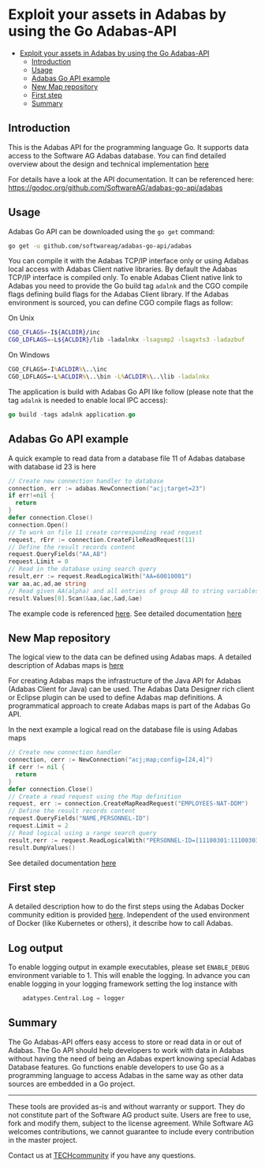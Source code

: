 # Exploit your assets in Adabas by using the Go Adabas-API

<!-- TOC -->

- [Exploit your assets in Adabas by using the Go Adabas-API](#exploit-your-assets-in-adabas-by-using-the-go-adabas-api)
  - [Introduction](#introduction)
  - [Usage](#usage)
  - [Adabas Go API example](#adabas-go-api-example)
  - [New Map repository](#new-map-repository)
  - [First step](#first-step)
  - [Summary](#summary)

<!-- /TOC -->

## Introduction

This is the Adabas API for the programming language Go. It supports data access to the Software AG Adabas database. You can find detailed overview about the design and technical implementation [here](.//doc//Overview.md)

For details have a look at the API documentation. It can be referenced here: <https://godoc.org/github.com/SoftwareAG/adabas-go-api/adabas>

## Usage

Adabas Go API can be downloaded using the `go get` command:

```bash
go get -u github.com/softwareag/adabas-go-api/adabas
```

You can compile it with the Adabas TCP/IP interface only or using Adabas local access with Adabas Client native libraries. By default the Adabas TCP/IP interface is compiled only. To enable Adabas Client native link to Adabas you need to provide the Go build tag `adalnk` and the CGO compile flags defining build flags for the Adabas Client library. If the Adabas environment is sourced, you can define CGO compile flags as follow:

On Unix

```sh
CGO_CFLAGS=-I${ACLDIR}/inc
CGO_LDFLAGS=-L${ACLDIR}/lib -ladalnkx -lsagsmp2 -lsagxts3 -ladazbuf
```

On Windows

```bat
CGO_CFLAGS=-I%ACLDIR%\..\inc
CGO_LDFLAGS=-L%ACLDIR%\..\bin -L%ACLDIR%\..\lib -ladalnkx
```

The application is build with Adabas Go API like follow (please note that the tag `adalnk` is needed to enable local IPC access):

```go
go build -tags adalnk application.go
```

## Adabas Go API example

A quick example to read data from a database file 11 of Adabas database with database id 23 is here

```go
// Create new connection handler to database
connection, err := adabas.NewConnection("acj;target=23")
if err!=nil {
  return
}
defer connection.Close()
connection.Open()
// To work on file 11 create corresponding read request
request, rErr := connection.CreateFileReadRequest(11)
// Define the result records content
request.QueryFields("AA,AB")
request.Limit = 0
// Read in the database using search query
result,err := request.ReadLogicalWith("AA=60010001")
var aa,ac,ad,ae string
// Read given AA(alpha) and all entries of group AB to string variables
result.Values[0].Scan(&aa,&ac,&ad,&ae)
```

The example code is referenced [here](.//tests//simple_read.go). See detailed documentation [here](.//doc//README.md)

## New Map repository

The logical view to the data can be defined using Adabas maps. A detailed description of Adabas maps is  [here](.//doc//AdabasMap.md)

For creating Adabas maps the infrastructure of the Java API for Adabas (Adabas Client for Java) can be used. The Adabas Data Designer rich client or Eclipse plugin can be used to define Adabas map definitions. A programmatical approach to create Adabas maps is part of the Adabas Go API.

In the next example a logical read on the database file  is using Adabas maps

```go
// Create new connection handler
connection, cerr := NewConnection("acj;map;config=[24,4]")
if cerr != nil {
  return
}
defer connection.Close()
// Create a read request using the Map definition
request, err := connection.CreateMapReadRequest("EMPLOYEES-NAT-DDM")
// Define the result records content
request.QueryFields("NAME,PERSONNEL-ID")
request.Limit = 2
// Read logical using a range search query
result,rerr := request.ReadLogicalWith("PERSONNEL-ID=[11100301:11100303]")
result.DumpValues()
```

See detailed documentation [here](.//doc//AdabasMap.md)

## First step

A detailed description how to do the first steps using the Adabas Docker community edition is provided [here](.//doc//FirstSteps.md).
Independent of the used environment of Docker (like Kubernetes or others), it describe how to call Adabas.

## Log output

To enable logging output in example executables, please set `ENABLE_DEBUG` environment variable to 1. This will enable the logging.
In advance you can enable logging in your logging framework setting the log instance with

```go
	adatypes.Central.Log = logger
```

## Summary

The Go Adabas-API offers easy access to store or read data in or out of Adabas. The Go API should help developers to work with data in Adabas without having the need of being an Adabas expert knowing special Adabas Database features.
Go functions enable developers to use Go as a programming language to access Adabas in the same way as other data sources are embedded in a Go project.

______________________
These tools are provided as-is and without warranty or support. They do not constitute part of the Software AG product suite. Users are free to use, fork and modify them, subject to the license agreement. While Software AG welcomes contributions, we cannot guarantee to include every contribution in the master project.

Contact us at [TECHcommunity](mailto:technologycommunity@softwareag.com?subject=Github/SoftwareAG) if you have any questions.
